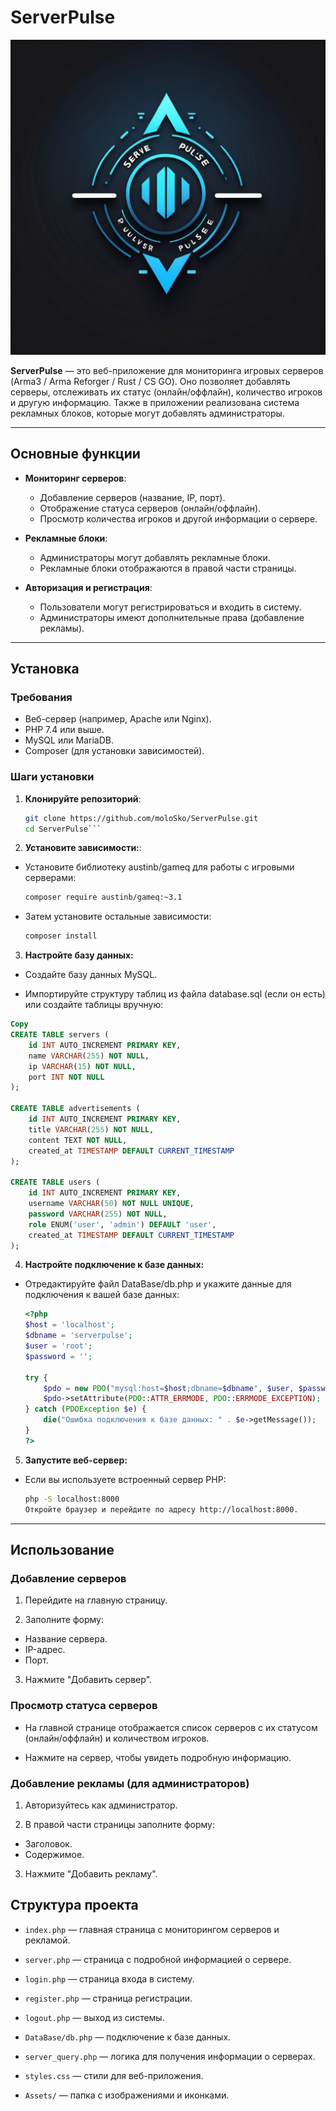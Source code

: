 # ServerPulse

![ServerPulse Logo](Assets/ico/icon_serverpulse.png)

**ServerPulse** — это веб-приложение для мониторинга игровых серверов (Arma3 / Arma Reforger / Rust / CS GO). Оно позволяет добавлять серверы, отслеживать их статус (онлайн/оффлайн), количество игроков и другую информацию. Также в приложении реализована система рекламных блоков, которые могут добавлять администраторы.

---

## Основные функции

- **Мониторинг серверов**:
  - Добавление серверов (название, IP, порт).
  - Отображение статуса серверов (онлайн/оффлайн).
  - Просмотр количества игроков и другой информации о сервере.

- **Рекламные блоки**:
  - Администраторы могут добавлять рекламные блоки.
  - Рекламные блоки отображаются в правой части страницы.

- **Авторизация и регистрация**:
  - Пользователи могут регистрироваться и входить в систему.
  - Администраторы имеют дополнительные права (добавление рекламы).

---

## Установка

### Требования

- Веб-сервер (например, Apache или Nginx).
- PHP 7.4 или выше.
- MySQL или MariaDB.
- Composer (для установки зависимостей).

### Шаги установки

1. **Клонируйте репозиторий**:

   ```bash
   git clone https://github.com/moloSko/ServerPulse.git
   cd ServerPulse```
2. **Установите зависимости:**:

- Установите библиотеку austinb/gameq для работы с игровыми серверами:
  ```bash
  composer require austinb/gameq:~3.1
  ```
- Затем установите остальные зависимости:
  ```bash
  composer install
  ```

3. **Настройте базу данных:**

  - Создайте базу данных MySQL.

  - Импортируйте структуру таблиц из файла database.sql (если он есть) или создайте таблицы вручную:

  ```sql
  Copy
  CREATE TABLE servers (
      id INT AUTO_INCREMENT PRIMARY KEY,
      name VARCHAR(255) NOT NULL,
      ip VARCHAR(15) NOT NULL,
      port INT NOT NULL
  );
  
  CREATE TABLE advertisements (
      id INT AUTO_INCREMENT PRIMARY KEY,
      title VARCHAR(255) NOT NULL,
      content TEXT NOT NULL,
      created_at TIMESTAMP DEFAULT CURRENT_TIMESTAMP
  );
  
  CREATE TABLE users (
      id INT AUTO_INCREMENT PRIMARY KEY,
      username VARCHAR(50) NOT NULL UNIQUE,
      password VARCHAR(255) NOT NULL,
      role ENUM('user', 'admin') DEFAULT 'user',
      created_at TIMESTAMP DEFAULT CURRENT_TIMESTAMP
  );
  ```


4. **Настройте подключение к базе данных:**

- Отредактируйте файл DataBase/db.php и укажите данные для подключения к вашей базе данных:

  ```php
  <?php
  $host = 'localhost';
  $dbname = 'serverpulse';
  $user = 'root';
  $password = '';
  
  try {
      $pdo = new PDO("mysql:host=$host;dbname=$dbname", $user, $password);
      $pdo->setAttribute(PDO::ATTR_ERRMODE, PDO::ERRMODE_EXCEPTION);
  } catch (PDOException $e) {
      die("Ошибка подключения к базе данных: " . $e->getMessage());
  }
  ?>
  ```

5. **Запустите веб-сервер:**

- Если вы используете встроенный сервер PHP:

  ```bash
  php -S localhost:8000
  Откройте браузер и перейдите по адресу http://localhost:8000.
  ```


---

## Использование

### Добавление серверов
1. Перейдите на главную страницу.

2. Заполните форму:
 - Название сервера.
 - IP-адрес.
 - Порт.

3. Нажмите "Добавить сервер".

### Просмотр статуса серверов
- На главной странице отображается список серверов с их статусом (онлайн/оффлайн) и количеством игроков.

- Нажмите на сервер, чтобы увидеть подробную информацию.

### Добавление рекламы (для администраторов)
1. Авторизуйтесь как администратор.

2. В правой части страницы заполните форму:

- Заголовок.
- Содержимое.

3. Нажмите "Добавить рекламу".


## Структура проекта
- ``index.php`` — главная страница с мониторингом серверов и рекламой.

- ``server.php`` — страница с подробной информацией о сервере.

- ``login.php`` — страница входа в систему.

- ``register.php`` — страница регистрации.

- ``logout.php`` — выход из системы.

- ``DataBase/db.php`` — подключение к базе данных.

- ``server_query.php`` — логика для получения информации о серверах.

- ``styles.css`` — стили для веб-приложения.

- ``Assets/`` — папка с изображениями и иконками.
